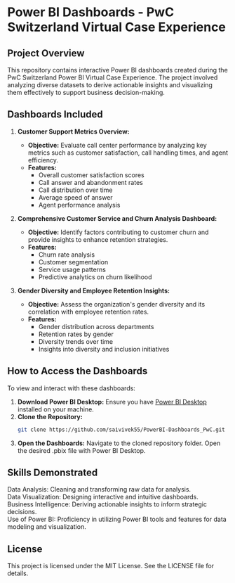 # Power BI Dashboards - PwC Switzerland Virtual Case Experience

## Project Overview
This repository contains interactive Power BI dashboards created during the PwC Switzerland Power BI Virtual Case Experience. The project involved analyzing diverse datasets to derive actionable insights and visualizing them effectively to support business decision-making.

## Dashboards Included
1. **Customer Support Metrics Overview:**
   - **Objective:** Evaluate call center performance by analyzing key metrics such as customer satisfaction, call handling times, and agent efficiency.
   - **Features:**
     - Overall customer satisfaction scores
     - Call answer and abandonment rates
     - Call distribution over time
     - Average speed of answer
     - Agent performance analysis

2. **Comprehensive Customer Service and Churn Analysis Dashboard:**
   - **Objective:** Identify factors contributing to customer churn and provide insights to enhance retention strategies.
   - **Features:**
     - Churn rate analysis
     - Customer segmentation
     - Service usage patterns
     - Predictive analytics on churn likelihood

3. **Gender Diversity and Employee Retention Insights:**
   - **Objective:** Assess the organization's gender diversity and its correlation with employee retention rates.
   - **Features:**
     - Gender distribution across departments
     - Retention rates by gender
     - Diversity trends over time
     - Insights into diversity and inclusion initiatives

## How to Access the Dashboards
To view and interact with these dashboards:
1. **Download Power BI Desktop:** Ensure you have [Power BI Desktop](https://powerbi.microsoft.com/desktop/) installed on your machine.
2. **Clone the Repository:**
   ```bash
   git clone https://github.com/saivivek55/PowerBI-Dashboards_PwC.git
3. **Open the Dashboards:**
Navigate to the cloned repository folder.
Open the desired .pbix file with Power BI Desktop.

## Skills Demonstrated
Data Analysis: Cleaning and transforming raw data for analysis.                                                                                                                                                                                         
Data Visualization: Designing interactive and intuitive dashboards.                                                                                                                                                                          
Business Intelligence: Deriving actionable insights to inform strategic decisions.                                                                                                                                                                           
Use of Power BI: Proficiency in utilizing Power BI tools and features for data modeling and visualization.                                                                                                                                                                   

## License
This project is licensed under the MIT License. See the LICENSE file for details.
